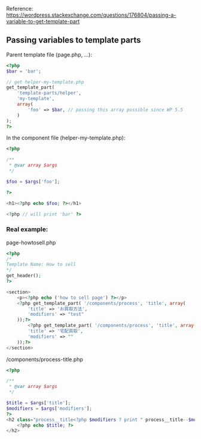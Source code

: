 Reference:
https://wordpress.stackexchange.com/questions/176804/passing-a-variable-to-get-template-part

## Passing variables to template parts

Parent template file (page.php, ...):

```php
<?php
$bar = 'bar';

// get helper-my-template.php
get_template_part(
    'template-parts/helper',
    'my-template',
    array(
        'foo' => $bar, // passing this array possible since WP 5.5
    )
);
?>
```

In the component file (helper-my-template.php):

```php
<?php

/**
 * @var array $args
 */

$foo = $args['foo'];

?>

<h1><?php echo $foo; ?></h1>

<?php // will print 'bar' ?>
```

### Real example:

page-howtosell.php

```php
<?php
/*
Template Name: How to sell
*/
get_header();
?>

<section>
	<p><?php echo ('how to sell page') ?></p>
	<?php get_template_part( '/components/process', 'title', array(
		'title' => 'お買取方法',
		'modifiers' => "test"
	));?>
		<?php get_template_part( '/components/process', 'title', array(
		'title' => '宅配買取',
		'modifiers' => ""
	));?>
</section>
```

/components/process-title.php

```php
<?php

/**
 * @var array $args
 */

$title = $args['title'];
$modifiers = $args['modifiers'];
?>
<h2 class="process__title<?php $modifiers ? print " process__title--$modifiers" :  print ''?>">
	<?php echo $title; ?>
</h2>
```
